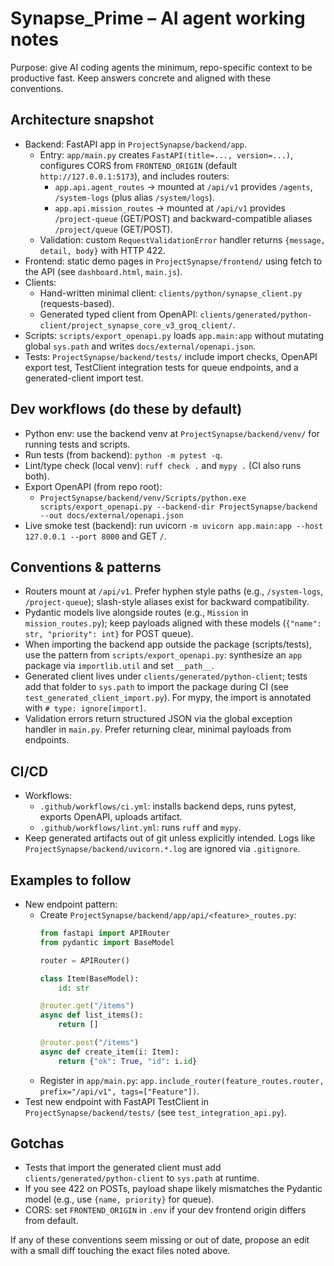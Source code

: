# Synapse_Prime – AI agent working notes

Purpose: give AI coding agents the minimum, repo-specific context to be productive fast. Keep answers concrete and aligned with these conventions.

## Architecture snapshot
- Backend: FastAPI app in `ProjectSynapse/backend/app`.
  - Entry: `app/main.py` creates `FastAPI(title=..., version=...)`, configures CORS from `FRONTEND_ORIGIN` (default `http://127.0.0.1:5173`), and includes routers:
    - `app.api.agent_routes` → mounted at `/api/v1` provides `/agents`, `/system-logs` (plus alias `/system/logs`).
    - `app.api.mission_routes` → mounted at `/api/v1` provides `/project-queue` (GET/POST) and backward-compatible aliases `/project/queue` (GET/POST).
  - Validation: custom `RequestValidationError` handler returns `{message, detail, body}` with HTTP 422.
- Frontend: static demo pages in `ProjectSynapse/frontend/` using fetch to the API (see `dashboard.html`, `main.js`).
- Clients:
  - Hand-written minimal client: `clients/python/synapse_client.py` (requests-based).
  - Generated typed client from OpenAPI: `clients/generated/python-client/project_synapse_core_v3_groq_client/`.
- Scripts: `scripts/export_openapi.py` loads `app.main:app` without mutating global `sys.path` and writes `docs/external/openapi.json`.
- Tests: `ProjectSynapse/backend/tests/` include import checks, OpenAPI export test, TestClient integration tests for queue endpoints, and a generated-client import test.


## Dev workflows (do these by default)
- Python env: use the backend venv at `ProjectSynapse/backend/venv/` for running tests and scripts.
- Run tests (from backend): `python -m pytest -q`.
- Lint/type check (local venv): `ruff check .` and `mypy .` (CI also runs both).
- Export OpenAPI (from repo root):
  - `ProjectSynapse/backend/venv/Scripts/python.exe scripts/export_openapi.py --backend-dir ProjectSynapse/backend --out docs/external/openapi.json`
- Live smoke test (backend): run uvicorn `-m uvicorn app.main:app --host 127.0.0.1 --port 8000` and GET `/`.

## Conventions & patterns
- Routers mount at `/api/v1`. Prefer hyphen style paths (e.g., `/system-logs`, `/project-queue`); slash-style aliases exist for backward compatibility.
- Pydantic models live alongside routes (e.g., `Mission` in `mission_routes.py`); keep payloads aligned with these models (`{"name": str, "priority": int}` for POST queue).
- When importing the backend app outside the package (scripts/tests), use the pattern from `scripts/export_openapi.py`: synthesize an `app` package via `importlib.util` and set `__path__`.
- Generated client lives under `clients/generated/python-client`; tests add that folder to `sys.path` to import the package during CI (see `test_generated_client_import.py`). For mypy, the import is annotated with `# type: ignore[import]`.
- Validation errors return structured JSON via the global exception handler in `main.py`. Prefer returning clear, minimal payloads from endpoints.

## CI/CD
- Workflows:
  - `.github/workflows/ci.yml`: installs backend deps, runs pytest, exports OpenAPI, uploads artifact.
  - `.github/workflows/lint.yml`: runs `ruff` and `mypy`.
- Keep generated artifacts out of git unless explicitly intended. Logs like `ProjectSynapse/backend/uvicorn.*.log` are ignored via `.gitignore`.

## Examples to follow
- New endpoint pattern:
  - Create `ProjectSynapse/backend/app/api/<feature>_routes.py`:
    ```python
    from fastapi import APIRouter
    from pydantic import BaseModel

    router = APIRouter()

    class Item(BaseModel):
        id: str

    @router.get("/items")
    async def list_items():
        return []

    @router.post("/items")
    async def create_item(i: Item):
        return {"ok": True, "id": i.id}
    ```
  - Register in `app/main.py`: `app.include_router(feature_routes.router, prefix="/api/v1", tags=["Feature"])`.
- Test new endpoint with FastAPI TestClient in `ProjectSynapse/backend/tests/` (see `test_integration_api.py`).

## Gotchas
- Tests that import the generated client must add `clients/generated/python-client` to `sys.path` at runtime.
- If you see 422 on POSTs, payload shape likely mismatches the Pydantic model (e.g., use `{name, priority}` for queue).
- CORS: set `FRONTEND_ORIGIN` in `.env` if your dev frontend origin differs from default.

If any of these conventions seem missing or out of date, propose an edit with a small diff touching the exact files noted above.

